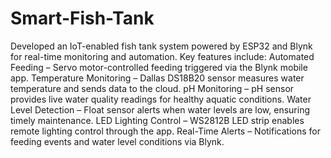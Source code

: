 # Smart-Fish-Tank
Developed an IoT-enabled fish tank system powered by ESP32 and Blynk for real-time monitoring and automation.
Key features include:
Automated Feeding – Servo motor-controlled feeding triggered via the Blynk mobile app.
Temperature Monitoring – Dallas DS18B20 sensor measures water temperature and sends data to the cloud.
pH Monitoring – pH sensor provides live water quality readings for healthy aquatic conditions.
Water Level Detection – Float sensor alerts when water levels are low, ensuring timely maintenance.
LED Lighting Control – WS2812B LED strip enables remote lighting control through the app.
Real-Time Alerts – Notifications for feeding events and water level conditions via Blynk.
